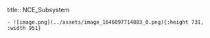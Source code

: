 title:: NCE_Subsystem

	- ![image.png](../assets/image_1646097714883_0.png){:height 731, :width 951}